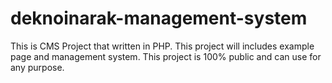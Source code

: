 # deknoinarak-management-system
This is CMS Project that written in PHP. This project will includes example page and management system. This project is 100% public and can use for any purpose.
